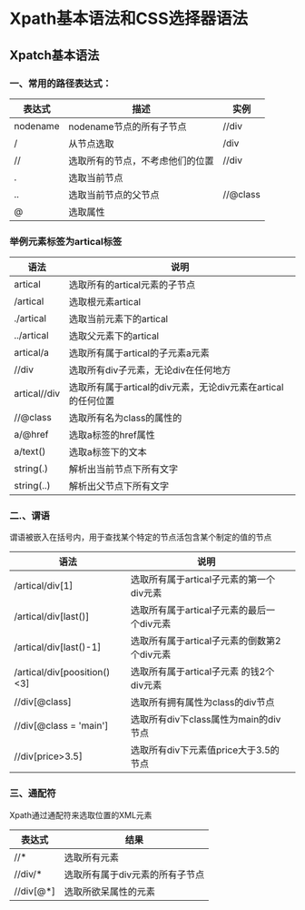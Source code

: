 # Xpath基本语法和CSS选择器语法
 ##  Xpatch基本语法

 ###  一、常用的路径表达式：

| 表达式   | 描述                             | 实例     |
| -------- | -------------------------------- | -------- |
| nodename | nodename节点的所有子节点         | //div    |
| /        | 从节点选取                       | /div     |
| //       | 选取所有的节点，不考虑他们的位置 | //div    |
| .        | 选取当前节点                     |          |
| ..       | 选取当前节点的父节点             | //@class |
| @        | 选取属性                         |          |

###  举例元素标签为artical标签

| 语法         | 说明                                                         |
| ------------ | ------------------------------------------------------------ |
| artical      | 选取所有的artical元素的子节点                                |
| /artical     | 选取根元素artical                                            |
| ./artical    | 选取当前元素下的artical                                      |
| ../artical   | 选取父元素下的artical                                        |
| artical/a    | 选取所有属于artical的子元素a元素                             |
| //div        | 选取所有div子元素，无论div在任何地方                         |
| artical//div | 选取所有属于artical的div元素，无论div元素在artical的任何位置 |
| //@class     | 选取所有名为class的属性的                                    |
| a/@href      | 选取a标签的href属性                                          |
| a/text()     | 选取a标签下的文本                                            |
| string(.)    | 解析出当前节点下所有文字                                     |
| string(..)   | 解析出父节点下所有文字                                       |

###  二.、谓语

谓语被嵌入在括号内，用于查找某个特定的节点活包含某个制定的值的节点

| 语法                        | 说明                                        |      |
| --------------------------- | ------------------------------------------- | ---- |
| /artical/div[1]             | 选取所有属于artical子元素的第一个div元素    |      |
| /artical/div[last()]        | 选取所有属于artical子元素的最后一个div元素  |      |
| /artical/div[last()-1]      | 选取所有属于artical子元素的倒数第2个div元素 |      |
| /artical/div[poosition()<3] | 选取所有属于artical子元素 的钱2个div元素    |      |
| //div[@class]               | 选取所有拥有属性为class的div节点            |      |
| //div[@class = 'main']      | 选取所有div下class属性为main的div节点       |      |
| //div[price>3.5]            | 选取所有div下元素值price大于3.5的节点       |      |

###  三、通配符

Xpath通过通配符来选取位置的XML元素

| 表达式    | 结果                            |
| --------- | ------------------------------- |
| //*       | 选取所有元素                    |
| //div/*   | 选取所有属于div元素的所有子节点 |
| //div[@*] | 选取所欲呆属性的元素            |

